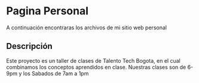 # Pagina Personal
A continuación encontraras los archivos de mi sitio web personal
## Descripción
Este proyecto es un taller de clases de Talento Tech Bogota, en el cual combinamos los conceptos aprendidos en clase.
Nuestras clases son de 6-9pm y los Sabados de 7am a 1pm